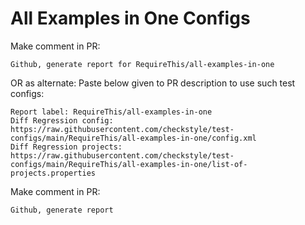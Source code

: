 # All Examples in One Configs
Make comment in PR:
```
Github, generate report for RequireThis/all-examples-in-one
```
OR as alternate:
Paste below given to PR description to use such test configs:
```
Report label: RequireThis/all-examples-in-one
Diff Regression config: https://raw.githubusercontent.com/checkstyle/test-configs/main/RequireThis/all-examples-in-one/config.xml
Diff Regression projects: https://raw.githubusercontent.com/checkstyle/test-configs/main/RequireThis/all-examples-in-one/list-of-projects.properties
```
Make comment in PR:
```
Github, generate report
```
